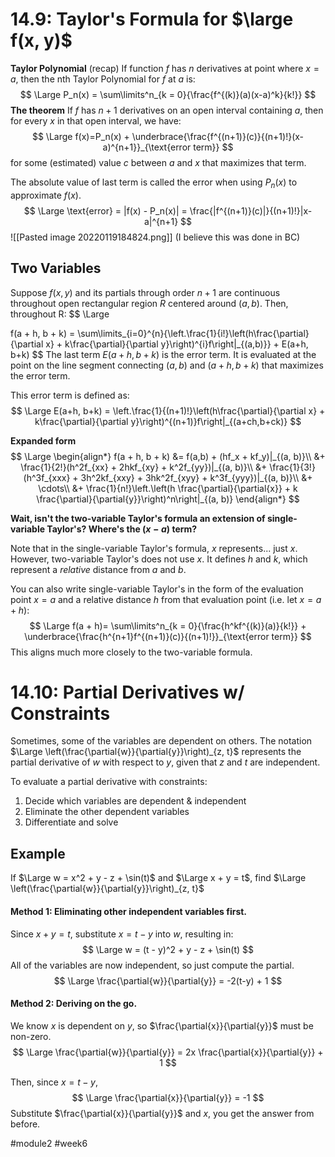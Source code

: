# 14.9: Taylor's Formula for $\large f(x, y)$
**Taylor Polynomial** (recap)
If function $f$ has $n$ derivatives at point where $x = a$, then the nth Taylor Polynomial for $f$ at $a$ is:
$$
\Large
P_n(x) = \sum\limits^n_{k = 0}{\frac{f^{(k)}(a)(x-a)^k}{k!}}
$$
**The theorem**
If $f$ has $n + 1$ derivatives on an open interval containing $a$, then for every $x$ in that open interval, we have:
$$
\Large
f(x)=P_n(x) + \underbrace{\frac{f^{(n+1)}(c)}{(n+1)!}(x-a)^{n+1}}_{\text{error term}}
$$
for some (estimated) value $c$ between $a$ and $x$ that maximizes that term.

The absolute value of last term is called the error when using $P_n(x)$ to approximate $f(x)$.
$$
\Large
\text{error} = |f(x) - P_n(x)| = \frac{|f^{(n+1)}(c)|}{(n+1)!}|x-a|^{n+1}
$$
![[Pasted image 20220119184824.png]]
(I believe this was done in BC)

## Two Variables
Suppose $f(x, y)$ and its partials through order $n+1$ are continuous throughout open rectangular region $R$ centered around $(a, b)$. 
Then, throughout R:
$$
\Large

f(a + h, b + k) = \sum\limits_{i=0}^{n}{\left.\frac{1}{i!}\left(h\frac{\partial}{\partial x} + k\frac{\partial}{\partial y}\right)^{i}f\right|_{(a,b)}} + E(a+h, b+k)
$$
The last term $E(a+h, b+k)$ is the error term. It is evaluated at the point on the line segment connecting $(a, b)$ and $(a + h, b + k)$ that maximizes the error term.

This error term is defined as:
$$
\Large
E(a+h, b+k) = \left.\frac{1}{(n+1)!}\left(h\frac{\partial}{\partial x} + k\frac{\partial}{\partial y}\right)^{(n+1)}f\right|_{(a+ch,b+ck)}
$$

**Expanded form**
$$
\Large
\begin{align*}
f(a + h, b + k) &= f(a,b) + (hf_x + kf_y)|_{(a, b)}\\
&+ \frac{1}{2!}(h^2f_{xx} + 2hkf_{xy} + k^2f_{yy})|_{(a, b)}\\
&+ \frac{1}{3!}(h^3f_{xxx} + 3h^2kf_{xxy} + 3hk^2f_{xyy} + k^3f_{yyy})|_{(a, b)}\\
&+ \cdots\\
&+ \frac{1}{n!}\left.\left(h \frac{\partial}{\partial{x}} + k \frac{\partial}{\partial{y}}\right)^n\right|_{(a, b)}
\end{align*}
$$

**Wait, isn't the two-variable Taylor's formula an extension of single-variable Taylor's? Where's the $(x-a)$ term?**

Note that in the single-variable Taylor's formula, $x$ represents... just $x$.
However, two-variable Taylor's does not use $x$. It defines $h$ and $k$, which represent a *relative* distance from $a$ and $b$.

You can also write single-variable Taylor's in the form of the evaluation point $x = a$ and a relative distance $h$ from that evaluation point (i.e. let $x = a + h$):
$$
\Large
f(a + h)= \sum\limits^n_{k = 0}{\frac{h^kf^{(k)}(a)}{k!}} + \underbrace{\frac{h^{n+1}f^{(n+1)}(c)}{(n+1)!}}_{\text{error term}}
$$
This aligns much more closely to the two-variable formula.

# 14.10: Partial Derivatives w/ Constraints
Sometimes, some of the variables are dependent on others.
The notation $\Large \left(\frac{\partial{w}}{\partial{y}}\right)_{z, t}$ represents the partial derivative of $w$ with respect to $y$, given that $z$ and $t$ are independent.

To evaluate a partial derivative with constraints:
1. Decide which variables are dependent & independent
2. Eliminate the other dependent variables
3. Differentiate and solve

## Example
If $\Large w = x^2 + y - z + \sin(t)$ and $\Large x + y = t$, find $\Large \left(\frac{\partial{w}}{\partial{y}}\right)_{z, t}$

#### Method 1: Eliminating other independent variables first.
Since $x + y = t$, substitute $x = t - y$ into $w$, resulting in:
$$
\Large
w = (t - y)^2 + y - z + \sin(t)
$$
All of the variables are now independent, so just compute the partial.
$$
\Large
\frac{\partial{w}}{\partial{y}} = -2(t-y) + 1
$$

#### Method 2: Deriving on the go.
We know $x$ is dependent on $y$, so $\frac{\partial{x}}{\partial{y}}$ must be non-zero.
$$
\Large
\frac{\partial{w}}{\partial{y}} = 2x \frac{\partial{x}}{\partial{y}} + 1
$$

Then, since $x = t - y$,
$$
\Large
\frac{\partial{x}}{\partial{y}} = -1
$$
Substitute $\frac{\partial{x}}{\partial{y}}$ and $x$, you get the answer from before.

#module2 #week6